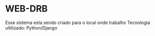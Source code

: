 # WEB-DRB
Esse sistema esta sendo criado para o local onde trabalho
Tecnologia ultilizado: Python/Django
